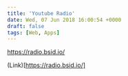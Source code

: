 ```yaml
---
title: 'Youtube Radio'
date: Wed, 07 Jun 2018 16:00:54 +0000
draft: false
tags: [Web, Apps]
---
```


https://radio.bsid.io/

(Link)[https://radio.bsid.io/]
